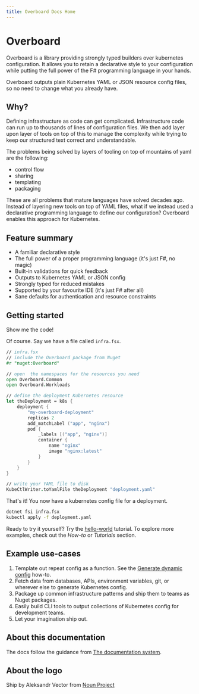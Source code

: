 ```yaml
---
title: Overboard Docs Home
---
```

# Overboard

Overboard is a library providing strongly typed builders over kubernetes configuration. It allows you to retain a declarative style to your configuration while putting the full power of the F# programming language in your hands.

Overboard outputs plain Kubernetes YAML or JSON resource config files, so no need to change what you already have.

## Why?

Defining infrastructure as code can get complicated. Infrastructure code can run up to thousands of lines of configuration files. We then add layer upon layer of tools on top of this to manage the complexity while trying to keep our structured text correct and understandable.

The problems being solved by layers of tooling on top of mountains of yaml are the following:

- control flow
- sharing
- templating
- packaging

These are all problems that mature languages have solved decades ago. Instead of layering new tools on top of YAML files, what if we instead used a declarative programming language to define our configuration? Overboard enables this approach for Kubernetes.

## Feature summary

- A familiar declarative style
- The full power of a proper programming language (it's just F#, no magic)
- Built-in validations for quick feedback
- Outputs to Kubernetes YAML or JSON config
- Strongly typed for reduced mistakes
- Supported by your favourite IDE (it's just F# after all)
- Sane defaults for authentication and resource constraints

## Getting started

Show me the code! 

Of course. Say we have a file called `infra.fsx`.

```fsharp
// infra.fsx
// include the Overboard package from Nuget
#r "nuget:Overboard"

// open  the namespaces for the resources you need
open Overboard.Common
open Overboard.Workloads

// define the deployment Kubernetes resource
let theDeployment = k8s {
    deployment {
        "my-overboard-deployment"
        replicas 2
        add_matchLabel ("app", "nginx")
        pod {
            _labels [("app", "nginx")]
            container {
                name "nginx"
                image "nginx:latest"
            }
        }
    }
}

// write your YAML file to disk
KubeCtlWriter.toYamlFile theDeployment "deployment.yaml"
```

That's it! You now have a kubernetes config file for a deployment.

```bash
dotnet fsi infra.fsx
kubectl apply -f deployment.yaml
```

Ready to try it yourself? Try the [hello-world](tutorials/hello-world.fsx) tutorial. To explore more examples, check out the *How-to* or *Tutorials* section.

## Example use-cases

1. Template out repeat config as a function. See the [Generate dynamic config](4_generate-dynamic-config.fsx) how-to.
2. Fetch data from databases, APIs, environment variables, git, or wherever else to generate Kubernetes config.
3. Package up common infrastructure patterns and ship them to teams as Nuget packages.
4. Easily build CLI tools to output collections of Kubernetes config for development teams.
5. Let your imagination ship out.

## About this documentation

The docs follow the guidance from [The documentation system](https://documentation.divio.com/).

## About the logo

Ship by Aleksandr Vector from <a href="https://thenounproject.com/browse/icons/term/ship/" target="_blank" title="Ship Icons">Noun Project</a>